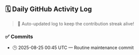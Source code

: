## 🗓️ Daily GitHub Activity Log

> 🤖 Auto-updated log to keep the contribution streak alive!

### ✅ Commits

- 🕒 2025-08-25 00:45 UTC — Routine maintenance commit

